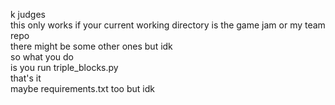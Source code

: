 k judges  
this only works if your current working directory is the game jam or my team repo  
there might be some other ones but idk  
so what you do  
is you run triple_blocks.py  
that's it  
maybe requirements.txt too but idk  